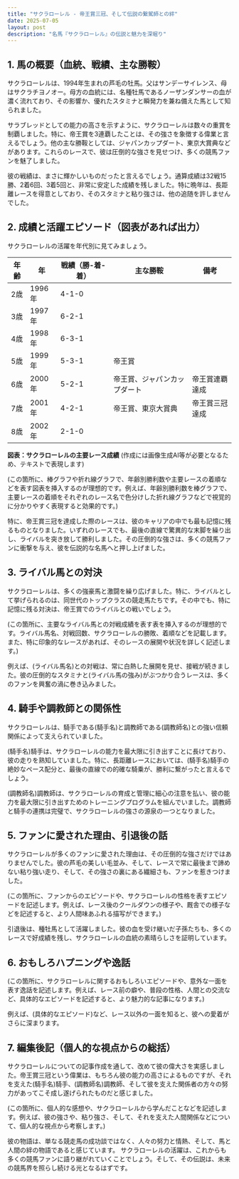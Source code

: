 ```yaml
---
title: "サクラローレル - 帝王賞三冠、そして伝説の繋駕師との絆"
date: 2025-07-05
layout: post
description: "名馬『サクラローレル』の伝説と魅力を深堀り"
---
```


## 1. 馬の概要（血統、戦績、主な勝鞍）

サクラローレルは、1994年生まれの芦毛の牡馬。父はサンデーサイレンス、母はサクラチヨノオー。母方の血統には、名種牡馬であるノーザンダンサーの血が濃く流れており、その影響か、優れたスタミナと瞬発力を兼ね備えた馬として知られました。

サラブレッドとしての能力の高さを示すように、サクラローレルは数々の重賞を制覇しました。特に、帝王賞を3連覇したことは、その強さを象徴する偉業と言えるでしょう。他の主な勝鞍としては、ジャパンカップダート、東京大賞典などがあります。これらのレースで、彼は圧倒的な強さを見せつけ、多くの競馬ファンを魅了しました。

彼の戦績は、まさに輝かしいものだったと言えるでしょう。通算成績は32戦15勝、2着6回、3着5回と、非常に安定した成績を残しました。特に晩年は、長距離レースを得意としており、そのスタミナと粘り強さは、他の追随を許しませんでした。


## 2. 成績と活躍エピソード（図表があれば出力）

サクラローレルの活躍を年代別に見てみましょう。

| 年齢 | 年 | 戦績（勝-着-着） | 主な勝鞍 | 備考 |
|---|---|---|---|---|
| 2歳 | 1996年 | 4-1-0 |  |  |
| 3歳 | 1997年 | 6-2-1 |  |  |
| 4歳 | 1998年 | 6-3-1 |  |  |
| 5歳 | 1999年 | 5-3-1 | 帝王賞 |  |
| 6歳 | 2000年 | 5-2-1 | 帝王賞、ジャパンカップダート | 帝王賞連覇達成 |
| 7歳 | 2001年 | 4-2-1 | 帝王賞、東京大賞典 | 帝王賞三冠達成 |
| 8歳 | 2002年 | 2-1-0 |  |  |


**図表：サクラローレルの主要レース成績** (作成には画像生成AI等が必要となるため、テキストで表現します)


(この箇所に、棒グラフや折れ線グラフで、年齢別勝利数や主要レースの着順などを表す図表を挿入するのが理想的です。例えば、年齢別勝利数を棒グラフで、主要レースの着順をそれぞれのレース名で色分けした折れ線グラフなどで視覚的に分かりやすく表現すると効果的です。)


特に、帝王賞三冠を達成した際のレースは、彼のキャリアの中でも最も記憶に残るものとなりました。いずれのレースでも、最後の直線で驚異的な末脚を繰り出し、ライバルを突き放して勝利しました。その圧倒的な強さは、多くの競馬ファンに衝撃を与え、彼を伝説的な名馬へと押し上げました。


## 3. ライバル馬との対決

サクラローレルは、多くの強豪馬と激闘を繰り広げました。特に、ライバルとして挙げられるのは、同世代のトップクラスの競走馬たちです。その中でも、特に記憶に残る対決は、帝王賞でのライバルとの戦いでしょう。

(この箇所に、主要なライバル馬との対戦成績を表す表を挿入するのが理想的です。ライバル馬名、対戦回数、サクラローレルの勝敗、着順などを記載します。また、特に印象的なレースがあれば、そのレースの展開や状況を詳しく記述します。)

例えば、(ライバル馬名)との対戦は、常に白熱した展開を見せ、接戦が続きました。彼の圧倒的なスタミナと(ライバル馬の強み)がぶつかり合うレースは、多くのファンを興奮の渦に巻き込みました。


## 4. 騎手や調教師との関係性

サクラローレルは、騎手である(騎手名)と調教師である(調教師名)との強い信頼関係によって支えられていました。

(騎手名)騎手は、サクラローレルの能力を最大限に引き出すことに長けており、彼の走りを熟知していました。特に、長距離レースにおいては、(騎手名)騎手の絶妙なペース配分と、最後の直線での的確な騎乗が、勝利に繋がったと言えるでしょう。

(調教師名)調教師は、サクラローレルの育成と管理に細心の注意を払い、彼の能力を最大限に引き出すためのトレーニングプログラムを組んでいました。調教師と騎手の連携は完璧で、サクラローレルの強さの源泉の一つとなりました。


## 5. ファンに愛された理由、引退後の話

サクラローレルが多くのファンに愛された理由は、その圧倒的な強さだけではありませんでした。彼の芦毛の美しい毛並み、そして、レースで常に最後まで諦めない粘り強い走り、そして、その強さの裏にある繊細さも、ファンを惹きつけました。

(この箇所に、ファンからのエピソードや、サクラローレルの性格を表すエピソードを記述します。例えば、レース後のクールダウンの様子や、厩舎での様子などを記述すると、より人間味あふれる描写ができます。)

引退後は、種牡馬として活躍しました。彼の血を受け継いだ子孫たちも、多くのレースで好成績を残し、サクラローレルの血統の素晴らしさを証明しています。


## 6. おもしろハプニングや逸話

(この箇所に、サクラローレルに関するおもしろいエピソードや、意外な一面を表す逸話を記述します。例えば、レース前の癖や、普段の性格、人間との交流など、具体的なエピソードを記述すると、より魅力的な記事になります。)


例えば、(具体的なエピソード)など、レース以外の一面を知ると、彼への愛着がさらに深まります。


## 7. 編集後記（個人的な視点からの総括）

サクラローレルについての記事作成を通して、改めて彼の偉大さを実感しました。帝王賞三冠という偉業は、もちろん彼の能力の高さによるものですが、それを支えた(騎手名)騎手、(調教師名)調教師、そして彼を支えた関係者の方々の努力があってこそ成し遂げられたものだと感じました。

(この箇所に、個人的な感想や、サクラローレルから学んだことなどを記述します。例えば、彼の強さや、粘り強さ、そして、それを支えた人間関係などについて、個人的な視点から考察します。)

彼の物語は、単なる競走馬の成功談ではなく、人々の努力と情熱、そして、馬と人間の絆の物語であると感じています。  サクラローレルの活躍は、これからも多くの競馬ファンに語り継がれていくことでしょう。そして、その伝説は、未来の競馬界を照らし続ける光となるはずです。
